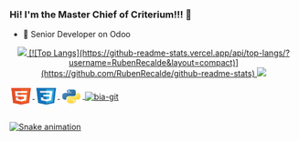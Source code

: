 <h4 align="center">

### Hi! I'm the Master Chief of Criterium!!! 👋

- 🔭 Senior Developer on Odoo
  

<div align="center">
  <a href="https://github.com/RubenRecalde">
  <img height="180em" src="https://github-readme-stats.vercel.app/api?username=RubenRecalde&show_icons=true&theme=dracula&include_all_commits=true&count_private=true"/>
  [![Top Langs](https://github-readme-stats.vercel.app/api/top-langs/?username=RubenRecalde&layout=compact)](https://github.com/RubenRecalde/github-readme-stats)

  <img height="180em" src="https://github-readme-stats.vercel.app/api/top-langs/?username=RubenRecalde&layout=compact&langs_count=7&theme=dracula"/>
</div>
  
<div style="display: inline_block"><br>
  <img align="center" alt="bia-HTML" height="30" width="40" src="https://raw.githubusercontent.com/devicons/devicon/master/icons/html5/html5-original.svg">
  <img align="center" alt="bia-CSS" height="30" width="40" src="https://raw.githubusercontent.com/devicons/devicon/master/icons/css3/css3-original.svg">
  <img align="center" alt="bia-Python" height="30" width="40" src="https://raw.githubusercontent.com/devicons/devicon/master/icons/python/python-original.svg">
  <img align="center" alt="bia-git" height="30" width="40" src="https://cdn.jsdelivr.net/gh/devicons/devicon/icons/git/git-original.svg" />
  
</div>
  
  ##
  
![Snake animation](https://github.com/engenny/engenny/blob/output/github-contribution-grid-snake.svg)
  
  
<!--
**RubenRecalde/RubenRecalde** is a ✨ _special_ ✨ repository because its `README.md` (this file) appears on your GitHub profile.

Here are some ideas to get you started:

- 🔭 I’m currently working on ...
- 🌱 I’m currently learning ...
- 👯 I’m looking to collaborate on ...
- 🤔 I’m looking for help with ...
- 💬 Ask me about ...
- 📫 How to reach me: ...
- 😄 Pronouns: ...
- ⚡ Fun fact: ...
-->
